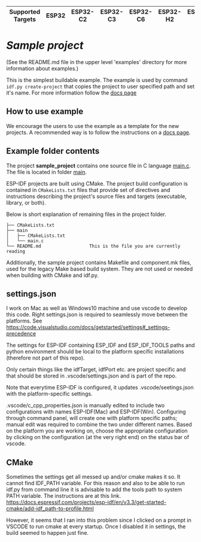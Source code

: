 | Supported Targets | ESP32 | ESP32-C2 | ESP32-C3 | ESP32-C6 | ESP32-H2 | ESP32-P4 | ESP32-S2 | ESP32-S3 |
| ----------------- | ----- | -------- | -------- | -------- | -------- | -------- | -------- | -------- |

# _Sample project_

(See the README.md file in the upper level 'examples' directory for more information about examples.)

This is the simplest buildable example. The example is used by command `idf.py create-project`
that copies the project to user specified path and set it's name. For more information follow the [docs page](https://docs.espressif.com/projects/esp-idf/en/latest/api-guides/build-system.html#start-a-new-project)



## How to use example
We encourage the users to use the example as a template for the new projects.
A recommended way is to follow the instructions on a [docs page](https://docs.espressif.com/projects/esp-idf/en/latest/api-guides/build-system.html#start-a-new-project).

## Example folder contents

The project **sample_project** contains one source file in C language [main.c](main/main.c). The file is located in folder [main](main).

ESP-IDF projects are built using CMake. The project build configuration is contained in `CMakeLists.txt`
files that provide set of directives and instructions describing the project's source files and targets
(executable, library, or both). 

Below is short explanation of remaining files in the project folder.

```
├── CMakeLists.txt
├── main
│   ├── CMakeLists.txt
│   └── main.c
└── README.md                  This is the file you are currently reading
```
Additionally, the sample project contains Makefile and component.mk files, used for the legacy Make based build system. 
They are not used or needed when building with CMake and idf.py.

## settings.json

I work on Mac as well as Windows10 machine and use vscode to develop this code.
Right settings.json is required to seamlessly move between the platforms.
See https://code.visualstudio.com/docs/getstarted/settings#_settings-precedence

The settings for ESP-IDF containing ESP_IDF and ESP_IDF_TOOLS paths and python
environment should be local to the platform specific installations (therefore
not part of this repo).

Only certain things like the idfTarget, idfPort etc. are project specific and
that should be stored in .vscode/settings.json and is part of the repo. 

Note that everytime ESP-IDF is configured, it updates .vscode/seetings.json with the platform-specific settings.

.vscode/c_cpp_properties.json is manually edited to include two configurations with names ESP-IDF(Mac) and ESP-IDF(Win). Configuring through command panel, will create one with platform specific paths; manual edit was required to combine the two under different names. Based on the platform you are working on, choose the appropriate configuration by clicking on the configuration (at the very right end) on the status bar of vscode.

## CMake
Sometimes the settings get all messed up and/or cmake makes it so. It cannot find IDF_PATH variable. For this reason and also to be able to run idf.py from command line it is advisable to add the tools path to system PATH variable. The instructions are at this link.
https://docs.espressif.com/projects/esp-idf/en/v3.3/get-started-cmake/add-idf_path-to-profile.html

However, it seems that I ran into this problem since I clicked on a prompt in VSCODE to run cmake at every startup. Once I disabled it in settings, the build seemed to happen just fine. 